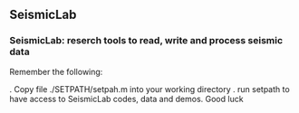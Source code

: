 ## SeismicLab
### SeismicLab: reserch tools to read, write and process seismic data

Remember  the following:

 . Copy file ./SETPATH/setpah.m into your working directory
 . run setpath to have access to SeismicLab codes, data and demos. Good luck

 
